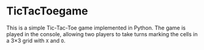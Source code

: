 # TicTacToegame
This is a simple Tic-Tac-Toe game implemented in Python. The game is played in the console, allowing two players to take turns marking the cells in a 3×3 grid with `X` and `O`.
